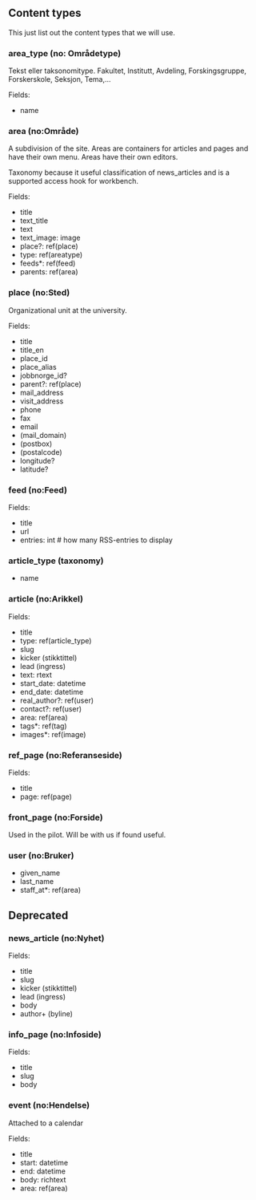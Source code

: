 ## Content types

This just list out the content types that we will use.

### area_type (no: Områdetype)

Tekst eller taksonomitype.  Fakultet, Institutt, Avdeling, Forskingsgruppe, Forskerskole, Seksjon, Tema,...

Fields:

* name

### area (no:Område)

A subdivision of the site.  Areas are containers for articles and pages and
have their own menu.  Areas have their own editors.

Taxonomy because it useful classification of news_articles and is a 
supported access hook for workbench.

Fields:

* title
* text\_title
* text
* text\_image: image
* place?: ref(place)
* type: ref(areatype)
* feeds*: ref(feed)
* parents: ref(area)

### place (no:Sted)

Organizational unit at the university.

Fields:

* title
* title\_en
* place\_id
* place\_alias
* jobbnorge\_id?
* parent?: ref(place)
* mail\_address
* visit\_address
* phone
* fax
* email
* (mail\_domain)
* (postbox)
* (postalcode)
* longitude?
* latitude?

### feed (no:Feed)

Fields:

* title
* url
* entries: int   # how many RSS-entries to display

### article_type (taxonomy)

* name

### article (no:Arikkel)

Fields:

* title
* type: ref(article_type)
* slug
* kicker (stikktittel)
* lead (ingress)
* text: rtext
* start\_date: datetime
* end\_date: datetime
* real\_author?: ref(user)
* contact?: ref(user)
* area: ref(area)
* tags*: ref(tag)
* images*: ref(image)

### ref_page (no:Referanseside)

Fields:

* title
* page: ref(page)

### front_page (no:Forside)

Used in the pilot.  Will be with us if found useful.

### user (no:Bruker)

* given_name
* last_name
* staff_at*: ref(area)

## Deprecated

### news_article (no:Nyhet)

Fields:

* title
* slug
* kicker (stikktittel)
* lead (ingress)
* body
* author+ (byline)

### info_page (no:Infoside)

Fields:

* title
* slug
* body

### event (no:Hendelse)

Attached to a calendar

Fields:

* title
* start: datetime
* end: datetime
* body: richtext
* area: ref(area)

